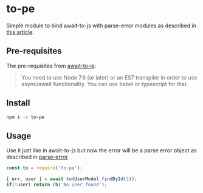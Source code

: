 # to-pe

Simple module to bind await-to-js with parse-error modules as described in [this article](https://codeburst.io/build-a-rest-api-for-node-mysql-2018-jwt-6957bcfc7ac9).


## Pre-requisites
The pre-requisites from [await-to-js](https://github.com/scopsy/await-to-js#pre-requisites):

> You need to use Node 7.6 (or later) or an ES7 transpiler in order to use async/await functionality. You can use babel or typescript for that.

## Install

```sh
npm i -s to-pe
```

## Usage
Use it just like in await-to-js but now the error will be a parse error object as described in [parse-error](https://github.com/watilde/parse-error)

```js
const to = require('to-pe');

[ err, user ] = await to(UserModel.findById(1));
if(!user) return cb('No user found');
```